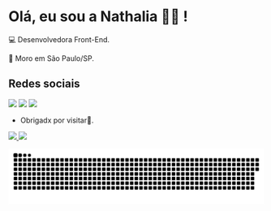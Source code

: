 # Olá, eu sou a Nathalia 🙋‍♀️ !


:computer: Desenvolvedora Front-End.

:house_with_garden: Moro em São Paulo/SP.





 

## Redes sociais

[<img src = "https://img.shields.io/badge/facebook-%231877F2.svg?&style=for-the-badge&logo=facebook&logoColor=white">](https://www.facebook.com/nathaliacpinheiro02/) [<img src="https://img.shields.io/badge/linkedin-%230077B5.svg?&style=for-the-badge&logo=linkedin&logoColor=white" />](https://www.linkedin.com/in/nathaliacpinheiro/) [<img src = "https://img.shields.io/badge/instagram-%23E4405F.svg?&style=for-the-badge&logo=instagram&logoColor=white">](https://www.instagram.com/natycpinh/)




- Obrigadx por visitar:blue_heart:.



 <div>
  <a href="https://github.com/rafaballerini">
  <img height="180em" src="https://github-readme-stats.vercel.app/api?username=nathaliacp&show_icons=true&theme=dracula&include_all_commits=true&count_private=true"/>
  <img height="180em" src="https://github-readme-stats.vercel.app/api/top-langs/?username=nathaliacp&layout=compact&langs_count=16&theme=dracula"/>
</div>


![Snake animation](https://github.com/nathaliacp/nathaliacp/blob/output/github-contribution-grid-snake.svg)
